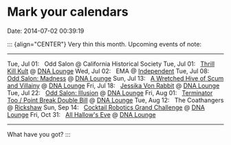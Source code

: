 Mark your calendars
===================

Date: 2014-07-02 00:39:19

::: {align="CENTER"}
Very thin this month. Upcoming events of note:

  ---------------- -----------------------------------------------------------------------------------------------------------------------------------------
  Tue, Jul 01:     Odd Salon @ California Historical Society
  Tue, Jul 01:     [Thrill Kill Kult](https://www.facebook.com/events/1389649344590787/) @ [DNA Lounge](http://www.dnalounge.com/)
  Wed, Jul 02:     EMA @ [Independent](http://www.theindependentsf.com/)
  Tue, Jul 08:     [Odd Salon: Madness](https://www.facebook.com/events/270116253176035/) @ [DNA Lounge](http://www.dnalounge.com/)
  Sun, Jul 13:     [A Wretched Hive of Scum and Villainy](https://www.facebook.com/events/1498333183724104/) @ [DNA Lounge](http://www.dnalounge.com/)
  Fri, Jul 18:     [Jessika Von Rabbit](https://www.facebook.com/events/662781190483244/) @ [DNA Lounge](http://www.dnalounge.com/)
  Tue, Jul 22:     [Odd Salon: Illusion](http://www.dnalounge.com/calendar/2014/07-22d.html) @ [DNA Lounge](http://www.dnalounge.com/)
  Fri, Aug 01:     [Terminator Too / Point Break Double Bill](https://www.facebook.com/events/1437374103189822/) @ [DNA Lounge](http://www.dnalounge.com/)
  Tue, Aug 12:     The Coathangers @ [Rickshaw](http://www.rickshawstop.com/calendar/)
  Sun, Sep 14:     [Cocktail Robotics Grand Challenge](https://www.facebook.com/events/903933802956267/) @ [DNA Lounge](http://www.dnalounge.com/)
  Fri, Oct 31:     [All Hallow\'s Eve](http://www.dnalounge.com/calendar/2014/10-31.html) @ [DNA Lounge](http://www.dnalounge.com/)
  ---------------- -----------------------------------------------------------------------------------------------------------------------------------------

What have you got?
:::
